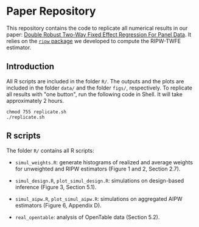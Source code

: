 # Paper Repository

This repository contains the code to replicate all numerical results in our paper: [Double Robust Two-Way Fixed Effect Regression For Panel Data](https://arxiv.org/abs/). It relies on the [`ripw` package](https://github.com/lihualei71/ripw) we developed to compute the RIPW-TWFE estimator.

## Introduction
All R scripts are included in the folder `R/`. The outputs and the plots are included in the folder `data/` and the folder `figs/`, respectively. To replicate all results with "one button", run the following code in Shell. It will take approximately 2 hours. 
```
chmod 755 replicate.sh
./replicate.sh
```

## R scripts
The folder `R/` contains all R scripts:

- `simul_weights.R`: generate histograms of realized and average weights for unweighted and RIPW estimators (Figure 1 and 2, Section 2.7).

- `simul_design.R`, `plot_simul_design.R`: simulations on design-based inference (Figure 3, Section 5.1).

- `simul_aipw.R`, `plot_simul_aipw.R`: simulations on aggregated AIPW estimators (Figure 6, Appendix D).

- `real_opentable`: analysis of OpenTable data (Section 5.2).

